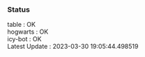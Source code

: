 ### Status


table : OK  
hogwarts : OK  
icy-bot : OK  
Latest Update : 2023-03-30 19:05:44.498519
